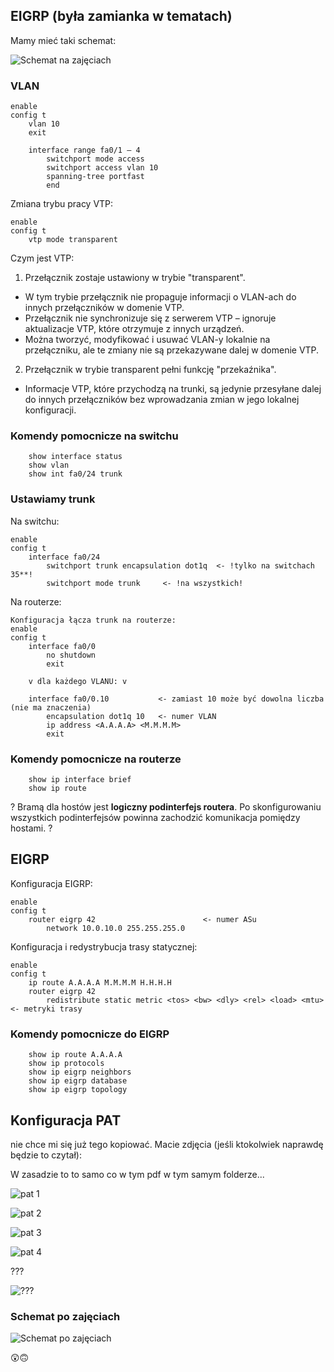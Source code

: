 ## EIGRP (była zamianka w tematach)

Mamy mieć taki schemat:

![Schemat na zajęciach](image.png)

### VLAN
```
enable
config t
    vlan 10
    exit

    interface range fa0/1 – 4
        switchport mode access
        switchport access vlan 10
        spanning-tree portfast
        end
```

Zmiana trybu pracy VTP: 
```
enable
config t
    vtp mode transparent
```

Czym jest VTP:
1. Przełącznik zostaje ustawiony w trybie "transparent".
- W tym trybie przełącznik nie propaguje informacji o VLAN-ach do innych przełączników w domenie VTP.
- Przełącznik nie synchronizuje się z serwerem VTP – ignoruje aktualizacje VTP, które otrzymuje z innych urządzeń.
- Można tworzyć, modyfikować i usuwać VLAN-y lokalnie na przełączniku, ale te zmiany nie są przekazywane dalej w domenie VTP.

2. Przełącznik w trybie transparent pełni funkcję "przekaźnika".
- Informacje VTP, które przychodzą na trunki, są jedynie przesyłane dalej do innych przełączników bez wprowadzania zmian w jego lokalnej konfiguracji.

### Komendy pomocnicze na switchu
```
    show interface status
    show vlan
    show int fa0/24 trunk
```

### Ustawiamy trunk

Na switchu:
```
enable
config t
    interface fa0/24
        switchport trunk encapsulation dot1q  <- !tylko na switchach 35**!
        switchport mode trunk     <- !na wszystkich!
```

Na routerze:
```
Konfiguracja łącza trunk na routerze:
enable
config t
    interface fa0/0
        no shutdown
        exit

    v dla każdego VLANU: v

    interface fa0/0.10           <- zamiast 10 może być dowolna liczba (nie ma znaczenia)
        encapsulation dot1q 10   <- numer VLAN
        ip address <A.A.A.A> <M.M.M.M>
        exit
```

### Komendy pomocnicze na routerze
```
    show ip interface brief
    show ip route
```

? Bramą dla hostów jest **logiczny podinterfejs routera**. 
Po skonfigurowaniu wszystkich podinterfejsów powinna zachodzić komunikacja pomiędzy hostami. ?

## EIGRP

Konfiguracja EIGRP:
```
enable
config t
    router eigrp 42                        <- numer ASu
        network 10.0.10.0 255.255.255.0
```

Konfiguracja i redystrybucja trasy statycznej:
```
enable
config t
    ip route A.A.A.A M.M.M.M H.H.H.H
    router eigrp 42
        redistribute static metric <tos> <bw> <dly> <rel> <load> <mtu>   <- metryki trasy
```

### Komendy pomocnicze do EIGRP
```
    show ip route A.A.A.A
    show ip protocols
    show ip eigrp neighbors
    show ip eigrp database
    show ip eigrp topology
```

## Konfiguracja PAT

nie chce mi się już tego kopiować. Macie zdjęcia (jeśli ktokolwiek naprawdę będzie to czytał):

W zasadzie to to samo co w tym pdf w tym samym folderze...

![pat 1](image-1.png)

![pat 2](image-2.png)

![pat 3](image-3.png)

![pat 4](image-4.png)

???

![???](image-5.png)


### Schemat po zajęciach

![Schemat po zajęciach](1736964673396.jpg)

😲🙃